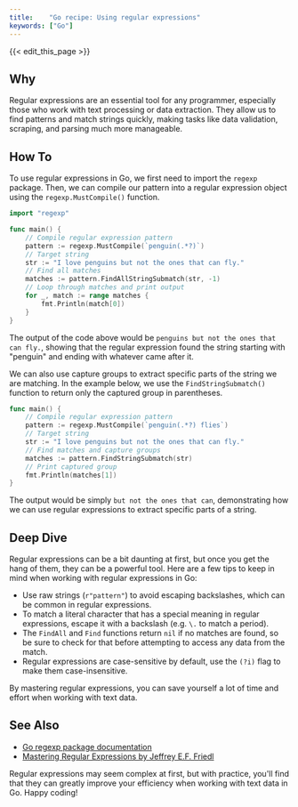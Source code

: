 ```yaml
---
title:    "Go recipe: Using regular expressions"
keywords: ["Go"]
---
```


{{< edit_this_page >}}

## Why

Regular expressions are an essential tool for any programmer, especially those who work with text processing or data extraction. They allow us to find patterns and match strings quickly, making tasks like data validation, scraping, and parsing much more manageable.

## How To

To use regular expressions in Go, we first need to import the `regexp` package. Then, we can compile our pattern into a regular expression object using the `regexp.MustCompile()` function.

```Go
import "regexp"

func main() {
    // Compile regular expression pattern
    pattern := regexp.MustCompile(`penguin(.*?)`)
    // Target string
    str := "I love penguins but not the ones that can fly."
    // Find all matches
    matches := pattern.FindAllStringSubmatch(str, -1)
    // Loop through matches and print output
    for _, match := range matches {
        fmt.Println(match[0])
    }
}
```

The output of the code above would be `penguins but not the ones that can fly.`, showing that the regular expression found the string starting with "penguin" and ending with whatever came after it.

We can also use capture groups to extract specific parts of the string we are matching. In the example below, we use the `FindStringSubmatch()` function to return only the captured group in parentheses.

```Go
func main() {
    // Compile regular expression pattern
    pattern := regexp.MustCompile(`penguin(.*?) flies`)
    // Target string
    str := "I love penguins but not the ones that can fly."
    // Find matches and capture groups
    matches := pattern.FindStringSubmatch(str)
    // Print captured group
    fmt.Println(matches[1])
}
```

The output would be simply `but not the ones that can`, demonstrating how we can use regular expressions to extract specific parts of a string.

## Deep Dive

Regular expressions can be a bit daunting at first, but once you get the hang of them, they can be a powerful tool. Here are a few tips to keep in mind when working with regular expressions in Go:

- Use raw strings (`r"pattern"`) to avoid escaping backslashes, which can be common in regular expressions.
- To match a literal character that has a special meaning in regular expressions, escape it with a backslash (e.g. `\.` to match a period).
- The `FindAll` and `Find` functions return `nil` if no matches are found, so be sure to check for that before attempting to access any data from the match.
- Regular expressions are case-sensitive by default, use the `(?i)` flag to make them case-insensitive.

By mastering regular expressions, you can save yourself a lot of time and effort when working with text data.

## See Also

- [Go regexp package documentation](https://golang.org/pkg/regexp/)
- [Mastering Regular Expressions by Jeffrey E.F. Friedl](https://www.oreilly.com/library/view/mastering-regular-expressions/0596528124/)

Regular expressions may seem complex at first, but with practice, you'll find that they can greatly improve your efficiency when working with text data in Go. Happy coding!